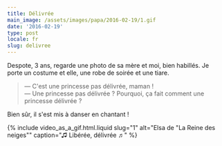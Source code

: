 ```yaml
---
title: Délivrée
main_image: /assets/images/papa/2016-02-19/1.gif
date: '2016-02-19'
type: post
locale: fr
slug: delivree
---
```


Despote, 3 ans, regarde une photo de sa mère et moi, bien habillés. Je porte un costume et elle, une robe de soirée et une tiare.

> — C'est une princesse pas délivrée, maman !  
> — Une princesse pas délivrée ? Pourquoi, ça fait comment une princesse délivrée ?

Bien sûr, il s'est mis à danser en chantant !

{% include video_as_a_gif.html.liquid
slug="1"
alt="Elsa de &quot;La Reine des neiges&quot;"
caption="♫ Libérée, délivrée ♬"
%}
